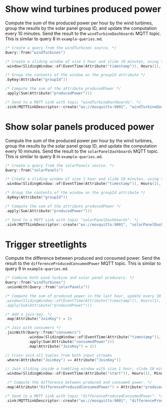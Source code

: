 # Show wind turbines produced power

Compute the sum of the produced power per hour by the wind turbines, group the results by the solar panel group ID,
and update the computation every 10 minutes.
Send the result to the `windTurbineDashboards` MQTT topic.
This is similar to query 8 in `example-queries.md`.

```c++
/* Create a query from the windTurbines source. */
Query::from("windTurbines")

/* Create a sliding window of size 1 hour and slide 10 minutes, using the timestamp attribute as the event time of the tuples. */
.window(SlidingWindow::of(EventTime(Attribute("timestamp")), Hours(1), Minutes(10)))

/* Group the contents of the window on the groupId attribute */
.byKey(Attribute("groupId"))

/* Compute the sum of the attribute producedPower */
.apply(Sum(Attribute("producedPower")))

/* Send to a MQTT sink with topic "windTurbineDashboards". */
.sink(MQTTSinkDescriptor::create("ws://mosquitto:9001", "windTurbineDashboards"));
```

# Show solar panels produced power

Compute the sum of the produced power per hour by the wind turbines, group the results by the solar panel group ID,
and update the computation every 10 minutes.
Send the result to the `solarPanelDashboards` MQTT topic.
This is similar to query 8 in `example-queries.md`.

```c++
/* Create a query from the solarPanels source. */
Query::from("solarPanels")

/* Create a sliding window of size 1 hour and slide 10 minutes, using the timestamp attribute as the event time of the tuples. */
.window(SlidingWindow::of(EventTime(Attribute("timestamp")), Hours(1), Minutes(10)))

/* Group the contents of the window on the groupId attribute */
.byKey(Attribute("groupId"))

/* Compute the sum of the attribute producedPower */
.apply(Sum(Attribute("producedPower")))

/* Send to a MQTT sink with topic "solarPanelDashboards". */
.sink(MQTTSinkDescriptor::create("ws://mosquitto:9001", "solarPanelDashboards"));
```

# Trigger streetlights

Compute the difference between produced and consumed power.
Send the result to the `differenceProducedConsumedPower` MQTT topic.
This is similar to query 9 in `example-queries.md`.

```c++
/* Combine both wind turbine and solar panel producers. */
Query::from("windTurbines")
.unionWith(Query::from("solarPanels"))

/* Compute the sum of produced power in the last hour, update every 10 minutes.
.window(SlidingWindow::of(EventTime(Attribute("timestamp")), Hours(1), Minutes(10))
.apply(Sum(Attribute("producedPower")))

/* Add a join key. */
.map(Attribute("JoinKey") = 1)

/* Join with consumers */
.joinWith(Query::from("consumers")
          .window(SlidingWindow::of(EventTime(Attribute("timestamp")), Hours(1), Minutes(10))
          .apply(Sum(Attribute("consumedPower")))
          .map(Attribute("JoinKey") = 1))

// Cross-join all tuples from both input streams
.where(Attribute("JoinKey") == Attribute("JoinKey"))

// Join sliding inside a tumbling window with size 1 hour, slide 10 minutes
.window(SlidingWindow::of(EventTime(Attribute("start")), Hours(1), Minutes(10))

 /* Compute the difference between produced and consumed power. */
.map(Attribute("DifferenceProducedConsumedPower") = Attribute("producedPower") - Attribute("consumedPower"))

/* Send to a MQTT sink with topic "differenceProducedConsumedPower". */
.sink(MQTTSinkDescriptor::create("ws://mosquitto:9001", "differenceProducedConsumedPower"));
```
